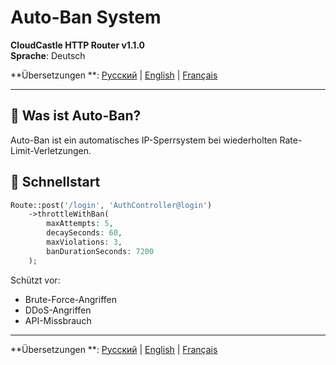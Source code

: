 # Auto-Ban System

**CloudCastle HTTP Router v1.1.0**  
**Sprache**: Deutsch

**Übersetzungen
**: [Русский](../../ru/documentation/auto-ban.md) | [English](../../en/documentation/auto-ban.md) | [Français](../../fr/documentation/auto-ban.md)

---

## 🚫 Was ist Auto-Ban?

Auto-Ban ist ein automatisches IP-Sperrsystem bei wiederholten Rate-Limit-Verletzungen.

## 🚀 Schnellstart

```php
Route::post('/login', 'AuthController@login')
    ->throttleWithBan(
        maxAttempts: 5,
        decaySeconds: 60,
        maxViolations: 3,
        banDurationSeconds: 7200
    );
```

Schützt vor:

- Brute-Force-Angriffen
- DDoS-Angriffen
- API-Missbrauch

---

**Übersetzungen
**: [Русский](../../ru/documentation/auto-ban.md) | [English](../../en/documentation/auto-ban.md) | [Français](../../fr/documentation/auto-ban.md)
